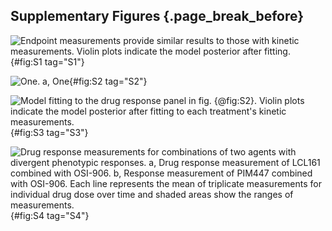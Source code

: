 ## Supplementary Figures {.page_break_before}

![**Endpoint measurements provide similar results to those with kinetic measurements.**
Violin plots indicate the model posterior after fitting.
](./output/FigureS1.svg){#fig:S1 tag="S1"}

![**One.**
a, One
](./output/FigureS2.svg){#fig:S2 tag="S2"}

![**Model fitting to the drug response panel in fig. {@fig:S2}.**
Violin plots indicate the model posterior after fitting to each treatment's kinetic measurements.
](./output/FigureS3.svg){#fig:S3 tag="S3"}

![**Drug response measurements for combinations of two agents with divergent phenotypic responses.**
a, Drug response measurement of LCL161 combined with OSI-906.
b, Response measurement of PIM447 combined with OSI-906.
Each line represents the mean of triplicate measurements for individual drug dose over time and shaded areas show the ranges of measurements.
](./output/FigureS4.svg){#fig:S4 tag="S4"}
